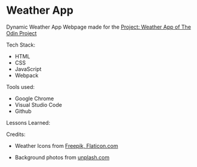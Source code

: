 # Weather App

Dynamic Weather App Webpage made for the [Project: Weather App of The Odin Project](https://www.theodinproject.com/lessons/node-path-javascript-weather-app)

Tech Stack:

- HTML
- CSS
- JavaScript
- Webpack

Tools used:

- Google Chrome
- Visual Studio Code
- Github

Lessons Learned:

Credits:

- Weather Icons from [Freepik, Flaticon.com](https://www.flaticon.com/authors/freepik)

- Background photos from [unplash.com](https://unsplash.com/)
